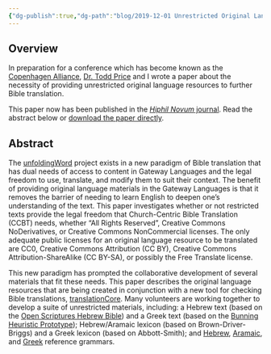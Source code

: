 ```yaml
---
{"dg-publish":true,"dg-path":"blog/2019-12-01 Unrestricted Original Language Resources.md","permalink":"/blog/2019-12-01-unrestricted-original-language-resources/","tags":["hebrew","greek","aramaic","bible-translation","open-license"],"noteIcon":"","created":"2019-12-01","updated":""}
---
```



## Overview
In preparation for a conference which has become known as the [Copenhagen Alliance](http://copenhagen-alliance.org/), [Dr. Todd Price](https://toddlprice.com/) and I wrote a paper about the necessity of providing unrestricted original language resources to further Bible translation.
  
This paper now has been published in the [_Hiphil Novum_ journal](https://www.hiphil.org/index.php/hiphil/article/view/47). Read the abstract below or [download the paper directly](https://www.hiphil.org/index.php/hiphil/article/view/47/25).

## Abstract

The [unfoldingWord](https://www.unfoldingword.org/) project exists in a new paradigm of Bible translation that has dual needs of access to content in Gateway Languages and the legal freedom to use, translate, and modify them to suit their context. The benefit of providing original language materials in the Gateway Languages is that it removes the barrier of needing to learn English to deepen one’s understanding of the text. This paper investigates whether or not restricted texts provide the legal freedom that Church-Centric Bible Translation (CCBT) needs, whether “All Rights Reserved”, Creative Commons NoDerivatives, or Creative Commons NonCommercial licenses. The only adequate public licenses for an original language resource to be translated are CC0, Creative Commons Attribution (CC BY), Creative Commons Attribution-ShareAlike (CC BY-SA), or possibly the Free Translate license.

This new paradigm has prompted the collaborative development of several materials that fit these needs. This paper describes the original language resources that are being created in conjunction with a new tool for checking Bible translations, [translationCore](https://www.translationcore.com/). Many volunteers are working together to develop a suite of unrestricted materials, including: a Hebrew text (based on the [Open Scriptures Hebrew Bible](https://hb.openscriptures.org/)) and a Greek text (based on the [Bunning Heuristic Prototype](https://github.com/greekcntr/BHP)); Hebrew/Aramaic lexicon (based on Brown-Driver-Briggs) and a Greek lexicon (based on Abbott-Smith); and [Hebrew](https://uhg.readthedocs.io/en/latest/), [Aramaic](https://uag.readthedocs.io/en/latest/), and [Greek](https://ugg.readthedocs.io/en/latest/) reference grammars.
